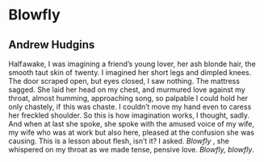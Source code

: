 # Blowfly
## Andrew Hudgins
Half awake, I was imagining
a friend’s young lover, her ash blonde hair, the smooth
taut skin of  twenty. I imagined her
short legs and dimpled knees.
                              The door scraped open,
but eyes closed, I saw nothing. The mattress sagged.
She laid her head on my chest, and murmured love
against my throat, almost humming, approaching song,
so palpable I could hold her only chastely,
if  this was chaste. I couldn’t move my hand
even to caress her freckled shoulder.
So this is how imagination works, I thought,
sadly. And when at last she spoke,
she spoke with the amused voice of my wife,
my wife who was at work but also here,
pleased at the confusion she was causing.
This is a lesson about flesh, isn’t it?
I asked. _Blowfly_ , she whispered on my throat
as we made tense, pensive love. _Blowfly, blowfly_.
